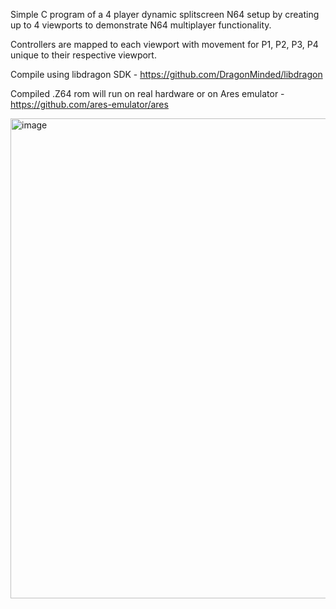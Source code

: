 Simple C program of a 4 player dynamic splitscreen N64 setup by creating up to 4 viewports to demonstrate N64 multiplayer functionality. 

Controllers are mapped to each viewport with movement for P1, P2, P3, P4 unique to their respective viewport.

Compile using libdragon SDK - https://github.com/DragonMinded/libdragon

Compiled .Z64 rom will run on real hardware or on Ares emulator - https://github.com/ares-emulator/ares

<img width="959" height="768" alt="image" src="https://github.com/user-attachments/assets/a9c804e0-3517-4314-b304-0b36c472229b" />
